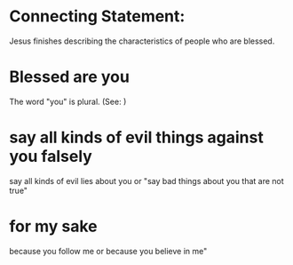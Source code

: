 
# Connecting Statement:
Jesus finishes describing the characteristics of people who are blessed.

# Blessed are you
The word "you" is plural. (See: )

# say all kinds of evil things against you falsely
say all kinds of evil lies about you or "say bad things about you that are not true"

# for my sake
because you follow me or because you believe in me"
